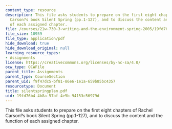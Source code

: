 ```yaml
---
content_type: resource
description: This file asks students to prepare on the first eight chapters of Rachel
  Carson?s book Silent Spring (pp.1-127), and to discuss the content and the function
  of each assigned chapter.
file: /courses/21w-730-3-writing-and-the-environment-spring-2005/19fd76b44b8a57bf4e5b94153c56979d_silentspringplan.pdf
file_size: 10959
file_type: application/pdf
hide_download: true
hide_download_original: null
learning_resource_types:
- Assignments
license: https://creativecommons.org/licenses/by-nc-sa/4.0/
ocw_type: OCWFile
parent_title: Assignments
parent_type: CourseSection
parent_uid: f9f47dc5-bf81-86e6-1e1a-659b85bc4357
resourcetype: Document
title: silentspringplan.pdf
uid: 19fd76b4-4b8a-57bf-4e5b-94153c56979d
---
```

This file asks students to prepare on the first eight chapters of Rachel Carson?s book Silent Spring (pp.1-127), and to discuss the content and the function of each assigned chapter.